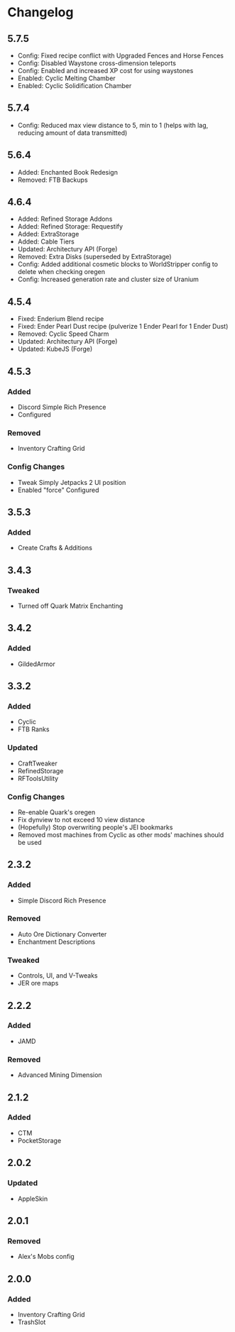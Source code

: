 # Changelog

## 5.7.5
- Config: Fixed recipe conflict with Upgraded Fences and Horse Fences
- Config: Disabled Waystone cross-dimension teleports
- Config: Enabled and increased XP cost for using waystones
- Enabled: Cyclic Melting Chamber
- Enabled: Cyclic Solidification Chamber

## 5.7.4
- Config: Reduced max view distance to 5, min to 1 (helps with lag, reducing amount of data transmitted)

## 5.6.4
- Added: Enchanted Book Redesign
- Removed: FTB Backups

## 4.6.4
- Added: Refined Storage Addons
- Added: Refined Storage: Requestify
- Added: ExtraStorage
- Added: Cable Tiers
- Updated: Architectury API (Forge)
- Removed: Extra Disks (superseded by ExtraStorage)
- Config: Added additional cosmetic blocks to WorldStripper config to delete when checking oregen
- Config: Increased generation rate and cluster size of Uranium

## 4.5.4
- Fixed: Enderium Blend recipe
- Fixed: Ender Pearl Dust recipe (pulverize 1 Ender Pearl for 1 Ender Dust)
- Removed: Cyclic Speed Charm
- Updated: Architectury API (Forge)
- Updated: KubeJS (Forge)

## 4.5.3
### Added
- Discord Simple Rich Presence
- Configured

### Removed
- Inventory Crafting Grid

### Config Changes
- Tweak Simply Jetpacks 2 UI position
- Enabled "force" Configured

## 3.5.3
### Added
- Create Crafts & Additions

## 3.4.3
### Tweaked
- Turned off Quark Matrix Enchanting

## 3.4.2
### Added
- GildedArmor

## 3.3.2
### Added
- Cyclic
- FTB Ranks

### Updated
- CraftTweaker
- RefinedStorage
- RFToolsUtility

### Config Changes
- Re-enable Quark's oregen
- Fix dynview to not exceed 10 view distance
- (Hopefully) Stop overwriting people's JEI bookmarks
- Removed most machines from Cyclic as other mods' machines should be used

## 2.3.2
### Added
- Simple Discord Rich Presence

### Removed
- Auto Ore Dictionary Converter
- Enchantment Descriptions

### Tweaked
- Controls, UI, and V-Tweaks
- JER ore maps

## 2.2.2
### Added
- JAMD

### Removed
- Advanced Mining Dimension

## 2.1.2
### Added
- CTM
- PocketStorage

## 2.0.2
### Updated
- AppleSkin

## 2.0.1
### Removed
- Alex's Mobs config

## 2.0.0
### Added
- Inventory Crafting Grid
- TrashSlot